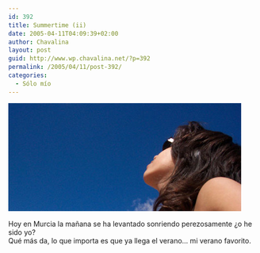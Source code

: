 ```yaml
---
id: 392
title: Summertime (ii)
date: 2005-04-11T04:09:39+02:00
author: Chavalina
layout: post
guid: http://www.wp.chavalina.net/?p=392
permalink: /2005/04/11/post-392/
categories:
  - Sólo mío
---
```

<p class="imgcentro">
  <img src="/imagenes/fotos/summertime4.jpg" alt="Ya llega el verano" />
</p>

Hoy en Murcia la ma&ntilde;ana se ha levantado sonriendo perezosamente &iquest;o he sido yo?  
Qu&eacute; m&aacute;s da, lo que importa es que ya llega el verano&#8230; mi verano favorito.